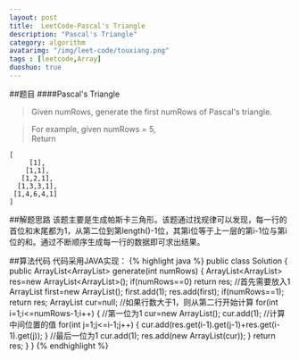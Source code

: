 ```yaml
---
layout: post
title:  LeetCode-Pascal's Triangle
description: "Pascal's Triangle"
category: algorithm
avatarimg: "/img/leet-code/touxiang.png"
tags : [leetcode,Array]
duoshuo: true
---
```

##题目
####Pascal's Triangle
>Given numRows, generate the first numRows of Pascal's triangle.

>For example, given numRows = 5,     
>Return

	[
	     [1],
	    [1,1],
	   [1,2,1],
	  [1,3,3,1],
	 [1,4,6,4,1]
	]

<!-- more -->
	
##解题思路
该题主要是生成帕斯卡三角形。该题通过找规律可以发现，每一行的首位和末尾都为1，从第二位到第length()-1位，其第i位等于上一层的第i-1位与第i位的和。通过不断顺序生成每一行的数据即可求出结果。

##算法代码
代码采用JAVA实现： 
{% highlight java %}
public class Solution {
    public ArrayList<ArrayList<Integer>> generate(int numRows) {
        ArrayList<ArrayList<Integer>> res=new ArrayList<ArrayList<Integer>>();
        if(numRows==0)
        	return res;
        //首先需要放入1
        ArrayList<Integer> first=new ArrayList<Integer>();
        first.add(1);
       	res.add(first);
       	if(numRows==1);
       		return res;
        ArrayList<Integer> cur=null;
        //如果行数大于1，则从第二行开始计算
        for(int i=1;i<=numRows-1;i++)
        {
        	//第一位为1
        	cur=new ArrayList<Integer>();
        	cur.add(1);
        	//计算中间位置的值
        	for(int j=1;j<=i-1;j++)
        	{
        		cur.add(res.get(i-1).get(j-1)+res.get(i-1).get(j));
        	}
        	//最后一位为1
        	cur.add(1);
        	res.add(new ArrayList<Integer>(cur));
        }
        return res;
    }
}
{% endhighlight %}









